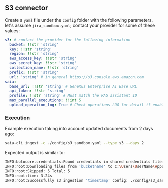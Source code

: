 ## S3 connector

Create a `yaml` file under the `config` folder with the following parameters, let's assume `jira_sandbox.yaml`; contact your provider for some of these values:

```yaml
s3: # contact the provider for the following information
  bucket: !!str 'string'
  key: !!str 'string'
  region: !!str 'string'
  aws_access_key: !!str 'string'
  aws_secret_key: !!str 'string'
  collection_name: !!str 'string'
  prefix: !!str 'string'
  url: 'string' # in general https://s3.console.aws.amazon.com
saia:
  base_url: !!str 'string' # GeneXus Enterprise AI Base URL
  api_token: !!str 'string'
  profile: !!str 'string' # Must match the RAG assistant ID
  max_parallel_executions: !!int 5
  upload_operation_log: True # Check operations LOG for detail if enabled
```

### Execution

Example execution taking into account updated documents from 2 days ago:

```bash
saia-cli ingest -c ./config/s3_sandbox.yaml --type s3 --days 2
```

Expected output is similar to:

```bash
INFO:botocore.credentials:Found credentials in shared credentials file: ~/.aws/credentials
INFO:root:Downloading files from 'bucketname' to C:\Users\UserName\AppData\Local\Temp\tmp435tqchf
INFO:root:Skipped: 5 Total: 5
INFO:root:time: 3.24s
INFO:root:Successfully s3 ingestion 'timestamp' config: ./config/s3_sandbox.yaml
```
